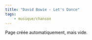 ```yaml
---
title: "David Bowie - Let's Dance"
tags:
    - musique/chanson
---
```


Page créée automatiquement, mais vide.
